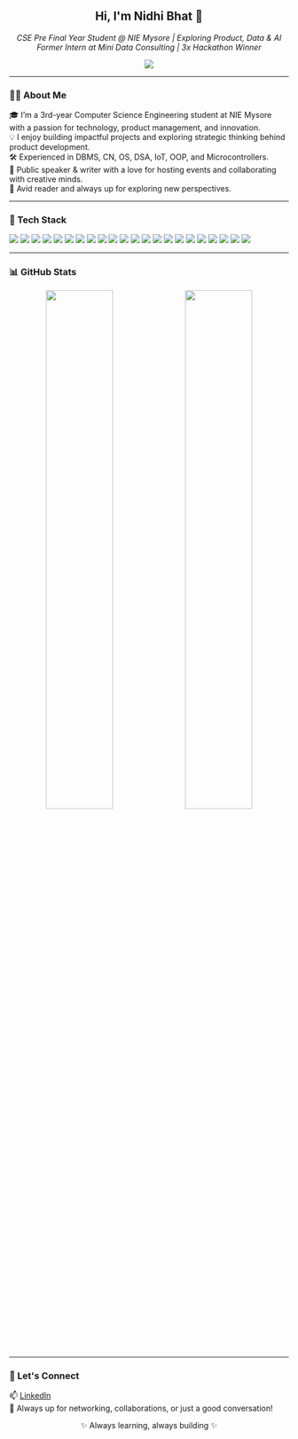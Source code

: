 <!-- Profile Header -->
<h2 align="center">Hi, I'm Nidhi Bhat 👋</h2>
<p align="center">
  <i>CSE Pre Final Year Student @ NIE Mysore | Exploring Product, Data & AI</i><br/>
  <i>Former Intern at Mini Data Consulting | 3x Hackathon Winner</i>
</p>

<!-- LinkedIn -->
<p align="center">
  <a href="https://www.linkedin.com/in/nidhibhat15/">
    <img src="https://img.shields.io/badge/LinkedIn-nidhibhat15-blue?style=flat-square&logo=linkedin" />
  </a>
</p>

---

### 👩‍💻 About Me

🎓 I’m a 3rd-year Computer Science Engineering student at NIE Mysore with a passion for technology, product management, and innovation.  
💡 I enjoy building impactful projects and exploring strategic thinking behind product development.  
🛠️ Experienced in DBMS, CN, OS, DSA, IoT, OOP, and Microcontrollers.  
🎤 Public speaker & writer with a love for hosting events and collaborating with creative minds.  
📖 Avid reader and always up for exploring new perspectives.

---

### 🧰 Tech Stack

<p align="left">
  <!-- Programming Languages -->
  <img src="https://img.shields.io/badge/C-00599C?style=flat-square&logo=c&logoColor=white" />
  <img src="https://img.shields.io/badge/C++-00599C?style=flat-square&logo=c%2B%2B&logoColor=white" />
  <img src="https://img.shields.io/badge/Python-3776AB?style=flat-square&logo=python&logoColor=white" />
  <img src="https://img.shields.io/badge/JavaScript-F7DF1E?style=flat-square&logo=javascript&logoColor=black" />
  <img src="https://img.shields.io/badge/SQL-4479A1?style=flat-square&logo=mysql&logoColor=white" />

  <!-- Web Development -->
  <img src="https://img.shields.io/badge/HTML5-E34F26?style=flat-square&logo=html5&logoColor=white" />
  <img src="https://img.shields.io/badge/CSS3-1572B6?style=flat-square&logo=css3&logoColor=white" />
  <img src="https://img.shields.io/badge/Node.js-339933?style=flat-square&logo=node.js&logoColor=white" />
  <img src="https://img.shields.io/badge/React-61DAFB?style=flat-square&logo=react&logoColor=black" />

  <!-- Python Frameworks & Libraries -->
  <img src="https://img.shields.io/badge/Flask-000000?style=flat-square&logo=flask&logoColor=white" />
  <img src="https://img.shields.io/badge/Django-092E20?style=flat-square&logo=django&logoColor=white" />
  <img src="https://img.shields.io/badge/Numpy-013243?style=flat-square&logo=numpy&logoColor=white" />
  <img src="https://img.shields.io/badge/Pandas-150458?style=flat-square&logo=pandas&logoColor=white" />
  <img src="https://img.shields.io/badge/Scikit--learn-F7931E?style=flat-square&logo=scikit-learn&logoColor=black" />
  <img src="https://img.shields.io/badge/Matplotlib-3776AB?style=flat-square&logo=python&logoColor=white" />

  <!-- Databases -->
  <img src="https://img.shields.io/badge/MongoDB-47A248?style=flat-square&logo=mongodb&logoColor=white" />

  <!-- DevOps & Tools -->
  <img src="https://img.shields.io/badge/Docker-2496ED?style=flat-square&logo=docker&logoColor=white" />
  <img src="https://img.shields.io/badge/Git-F05032?style=flat-square&logo=git&logoColor=white" />
  <img src="https://img.shields.io/badge/VSCode-007ACC?style=flat-square&logo=visual-studio-code&logoColor=white" />
  <img src="https://img.shields.io/badge/GitHub-181717?style=flat-square&logo=github&logoColor=white" />

  <!-- Cloud -->
  <img src="https://img.shields.io/badge/GCP-4285F4?style=flat-square&logo=google-cloud&logoColor=white" />
  <img src="https://img.shields.io/badge/Firebase-FFCA28?style=flat-square&logo=firebase&logoColor=black" />
</p>

---

### 📊 GitHub Stats

<p align="center">
  <img src="https://github-readme-stats.vercel.app/api?username=nidhibhat15&show_icons=true&theme=radical" width="49%"/>
  <img src="https://github-readme-streak-stats.herokuapp.com/?user=nidhibhat15&theme=radical" width="49%"/>
</p>

---

### 🌟 Let's Connect

📫 [LinkedIn](https://www.linkedin.com/in/nidhibhat15/)  
💬 Always up for networking, collaborations, or just a good conversation!

<p align="center">✨ Always learning, always building ✨</p>
